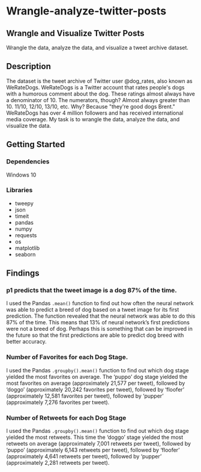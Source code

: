 # Wrangle-analyze-twitter-posts

## Wrangle and Visualize Twitter Posts
Wrangle the data, analyze the data, and visualize a tweet archive dataset.

## Description
The dataset is the tweet archive of Twitter user @dog_rates, also known as WeRateDogs. WeRateDogs is a Twitter account that rates people's dogs with a humorous comment about the dog. These ratings almost always have a denominator of 10. The numerators, though? Almost always greater than 10. 11/10, 12/10, 13/10, etc. Why? Because "they're good dogs Brent." WeRateDogs has over 4 million followers and has received international media coverage. My task is to wrangle the data, analyze the data, and visualize the data.

## Getting Started
### Dependencies
Windows 10

### Libraries
- tweepy
- json
- timeit 
- pandas
- numpy
- requests
- os 
- matplotlib
- seaborn

## Findings
### p1 predicts that the tweet image is a dog 87% of the time.
I used the Pandas `.mean()` function to find out how often the neural network was able to predict a breed of
dog based on a tweet image for its first prediction. The function revealed that the neural network was able
to do this 87% of the time. This means that 13% of neural network’s first predictions were not a breed of
dog. Perhaps this is something that can be improved in the future so that the first predictions are able to
predict dog breed with better accuracy.
### Number of Favorites for each Dog Stage.
I used the Pandas `.groupby().mean()` function to find out which dog stage yielded the most favorites on
average. The ‘puppo’ dog stage yielded the most favorites on average (approximately 21,577 per tweet),
followed by ‘doggo’ (approximately 20,242 favorites per tweet), followed by ‘floofer’ (approximately 12,581
favorites per tweet), followed by ‘pupper’ (approximately 7,276 favorites per tweet).
### Number of Retweets for each Dog Stage
I used the Pandas `.groupby().mean()` function to find out which dog stage yielded the most retweets. This
time the ‘doggo’ stage yielded the most retweets on average (approximately 7,001 retweets per tweet),
followed by ‘puppo’ (approximately 6,143 retweets per tweet), followed by ‘floofer’ (approximately 4,641
retweets per tweet), followed by ‘pupper’ (approximately 2,281 retweets per tweet).

